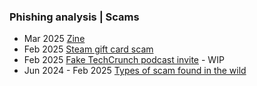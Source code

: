 ### Phishing analysis | Scams

- Mar 2025 [Zine](https://github.com/thequietlife/phishing-analysis/blob/904a6888b055ae92ec68724fb128f7b110694536/images/zine%2000.jpeg)
- Feb 2025 [Steam gift card scam](https://github.com/thequietlife/phishing-analysis/blob/0e70b81b6fcb7ea2958986c3c997b5ef73426a1c/steam%20gift%20card.md)
- Feb 2025 [Fake TechCrunch podcast invite](https://github.com/thequietlife/phishing-analysis/blob/866356264d86628e0948c10e1c72ebaa284e3888/fake%20TechCrunch%20podcast%20invite.md) - WIP
- Jun 2024 - Feb 2025 [Types of scam found in the wild](https://github.com/thequietlife/phishing-analysis/blob/b679b6cd6b2a92768113bf9ced381f486cd5b593/types%20scams.md)

